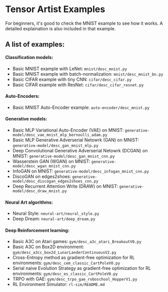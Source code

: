 # Tensor Artist Examples

For beginners, it's good to check the MNIST example to see how it works. A detailed explaination is also included in
that example.

## A list of examples:

#### Classification models:
+ Basic MNIST example with LeNet: `mnist/desc_mnist.py`
+ Basic MNIST example with batch-normalization: `mnist/desc_mnist_bn.py`
+ Basic CIFAR example with tiny CNN: `cifar/desc_cifar.py`
+ Basic CIFAR example with ResNet: `cifar/desc_cifar_resnet.py`

#### Auto-Encoders:
+ Basic MNIST Auto-Encoder example: `auto-encoder/desc_mnist.py`

#### Generative models:
+ Basic MLP Variational Auto-Encoder (VAE) on MNIST: `generative-model/desc_vae_mnist_mlp_bernoulli_adam.py`
+ Basic MLP Generative Adverserial Netowrk (GAN) on MNIST: `generative-model/desc_gan_mnist_mlp.py`
+ Deep Convolutional Generative Adverserial Netowrk (DCGAN) on MNIST: `generative-model/desc_gan_mnist_cnn.py`
+ Wasserstein GAN (WGAN) on MNIST: `generative-model/desc_wgan_mnist_cnn.py`
+ InfoGAN on MNIST: `generative-model/desc_infogan_mnist_cnn.py`
+ DiscoGAN on edges2shoes: `generative-model/desc_discogan_edges2shoes_cnn.py`
+ Deep Recurrent Attention Write (DRAW) on MNIST: `generative-model/desc_draw_mnist.py`

#### Neural Art algorithms:
+ Neural Style: `neural-art/neural_style.py`
+ Deep Dream: `neural-art/deep_dream.py`

#### Deep Reinforcement learning:
+ Basic A3C on Atari games: `gym/desc_a3c_atari_BreakoutV0.py`
+ Basic A3C on Box2D environment: `gym/desc_a3cc_box2d_LunarLanderContinuousV2.py`
+ Cross-Entropy method as gradient-free optimization for RL environments: `gym/desc_cem_classic_CartPoleV0.py`
+ Serial naive Evolution Strategy as gradient-free optimization for RL environments: `gym/desc_es_classic_CartPoleV0.py`
+ TRPO with GAE: `gym/desc_trpo_gae_roboschool_HopperV1.py`
+ RL Environment Simulator: `rl-sim/README.md`
